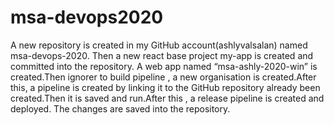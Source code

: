 # msa-devops2020
A new repository is created in my GitHub account(ashlyvalsalan) named msa-devops-2020. Then a new react base project my-app is created and committed into the repository.
A web app named  “msa-ashly-2020-win” is created.Then ignorer to build pipeline  , a new organisation is created.After this, a pipeline is created by linking it to the GitHub repository already been created.Then it is saved and run.After this , a release pipeline is created and deployed. The changes are saved into the repository.
